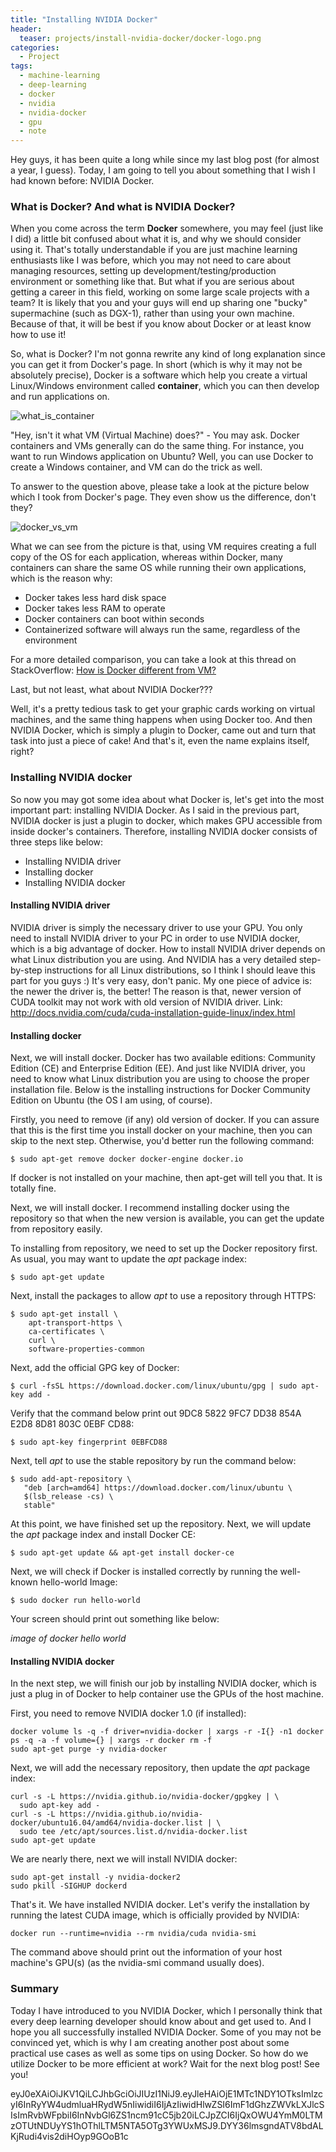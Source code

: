 ```yaml
---
title: "Installing NVIDIA Docker"
header:
  teaser: projects/install-nvidia-docker/docker-logo.png
categories:
  - Project
tags:
  - machine-learning
  - deep-learning
  - docker
  - nvidia
  - nvidia-docker
  - gpu
  - note
---
```


Hey guys, it has been quite a long while since my last blog post (for almost a year, I guess). Today, I am going to tell you about something that I wish I had known before: NVIDIA Docker.

### What is Docker? And what is NVIDIA Docker?
When you come across the term **Docker** somewhere, you may feel (just like I did) a little bit confused about what it is, and why we should consider using it.
That's totally understandable if you are just machine learning enthusiasts like I was before, which you may not need to care about managing resources, setting up development/testing/production environment or something like that.
But what if you are serious about getting a career in this field, working on some large scale projects with a team? It is likely that you and your guys will end up sharing one "bucky" supermachine (such as DGX-1), rather than using your own machine. Because of that, it will be best if you know about Docker or at least know how to use it!

So, what is Docker? I'm not gonna rewrite any kind of long explanation since you can get it from Docker's page. In short (which is why it may not be absolutely precise), Docker is a software which help you create a virtual Linux/Windows environment called **container**, which you can then develop and run applications on.

![what_is_container](/images/projects/installing-nvidia-docker/what_is_docker.PNG)

"Hey, isn't it what VM (Virtual Machine) does?" - You may ask. Docker containers and VMs generally can do the same thing. For instance, you want to run Windows application on Ubuntu? Well, you can use Docker to create a Windows container, and VM can do the trick as well.

To answer to the question above, please take a look at the picture below which I took from Docker's page. They even show us the difference, don't they?

![docker_vs_vm](/images/projects/installing-nvidia-docker/docker_vs_vm.PNG)

What we can see from the picture is that, using VM requires creating a full copy of the OS for each application, whereas within Docker, many containers can share the same OS while running their own applications, which is the reason why:
* Docker takes less hard disk space
* Docker takes less RAM to operate
* Docker containers can boot within seconds
* Containerized software will always run the same, regardless of the environment

For a more detailed comparison, you can take a look at this thread on StackOverflow: [How is Docker different from VM?](https://stackoverflow.com/questions/16047306/how-is-docker-different-from-a-normal-virtual-machine)

Last, but not least, what about NVIDIA Docker???

Well, it's a pretty tedious task to get your graphic cards working on virtual machines, and the same thing happens when using Docker too. And then NVIDIA Docker, which is simply a plugin to Docker, came out and turn that task into just a piece of cake! And that's it, even the name explains itself, right?

### Installing NVIDIA docker
So now you may got some idea about what Docker is, let's get into the most important part: installing NVIDIA Docker.
As I said in the previous part, NVIDIA docker is just a plugin to docker, which makes GPU accessible from inside docker's containers. Therefore, installing NVIDIA docker consists of three steps like below:
- Installing NVIDIA driver
- Installing docker
- Installing NVIDIA docker

#### Installing NVIDIA driver
NVIDIA driver is simply the necessary driver to use your GPU. You only need to install NVIDIA driver to your PC in order to use NVIDIA docker, which is a big advantage of docker.
How to install NVIDIA driver depends on what Linux distribution you are using. And NVIDIA has a very detailed step-by-step instructions for all Linux distributions, so I think I should leave this part for you guys :) It's very easy, don't panic. My one piece of advice is: the newer the driver is, the better! The reason is that, newer version of CUDA toolkit may not work with old version of NVIDIA driver.
Link: http://docs.nvidia.com/cuda/cuda-installation-guide-linux/index.html

#### Installing docker
Next, we will install docker. Docker has two available editions: Community Edition (CE) and Enterprise Edition (EE). And just like NVIDIA driver, you need to know what Linux distribution you are using to choose the proper installation file.
Below is the installing instructions for Docker Community Edition on Ubuntu (the OS I am using, of course).

Firstly, you need to remove (if any) old version of docker. If you can assure that this is the first time you install docker on your machine, then you can skip to the next step. Otherwise, you'd better run the following command:

```
$ sudo apt-get remove docker docker-engine docker.io
```

If docker is not installed on your machine, then apt-get will tell you that. It is totally fine.

Next, we will install docker. I recommend installing docker using the repository so that when the new version is available, you can get the update from repository easily.

To installing from repository, we need to set up the Docker repository first. As usual, you may want to update the *apt* package index:

```
$ sudo apt-get update
```

Next, install the packages to allow *apt* to use a repository through HTTPS:

```
$ sudo apt-get install \
    apt-transport-https \
    ca-certificates \
    curl \
    software-properties-common
```

Next, add the official GPG key of Docker:

```
$ curl -fsSL https://download.docker.com/linux/ubuntu/gpg | sudo apt-key add -
```

Verify that the command below print out 9DC8 5822 9FC7 DD38 854A E2D8 8D81 803C 0EBF CD88:

```
$ sudo apt-key fingerprint 0EBFCD88
```

Next, tell *apt* to use the stable repository by run the command below:

```
$ sudo add-apt-repository \
   "deb [arch=amd64] https://download.docker.com/linux/ubuntu \
   $(lsb_release -cs) \
   stable"
```

At this point, we have finished set up the repository. Next, we will update the *apt* package index and install Docker CE:

```
$ sudo apt-get update && apt-get install docker-ce
```

Next, we will check if Docker is installed correctly by running the well-known hello-world Image:

```
$ sudo docker run hello-world
```

Your screen should print out something like below:

*image of docker hello world*

#### Installing NVIDIA docker
In the next step, we will finish our job by installing NVIDIA docker, which is just a plug in of Docker to help container use the GPUs of the host machine.

First, you need to remove NVIDIA docker 1.0 (if installed):

```
docker volume ls -q -f driver=nvidia-docker | xargs -r -I{} -n1 docker ps -q -a -f volume={} | xargs -r docker rm -f
sudo apt-get purge -y nvidia-docker
```

Next, we will add the necessary repository, then update the *apt* package index:

```
curl -s -L https://nvidia.github.io/nvidia-docker/gpgkey | \
  sudo apt-key add -
curl -s -L https://nvidia.github.io/nvidia-docker/ubuntu16.04/amd64/nvidia-docker.list | \
  sudo tee /etc/apt/sources.list.d/nvidia-docker.list
sudo apt-get update
```

We are nearly there, next we will install NVIDIA docker:

```
sudo apt-get install -y nvidia-docker2
sudo pkill -SIGHUP dockerd
```

That's it. We have installed NVIDIA docker. Let's verify the installation by running the latest CUDA image, which is officially provided by NVIDIA:

```
docker run --runtime=nvidia --rm nvidia/cuda nvidia-smi
```

The command above should print out the information of your host machine's GPU(s) (as the nvidia-smi command usually does).

### Summary

Today I have introduced to you NVIDIA Docker, which I personally think that every deep learning developer should know about and get used to. And I hope you all successfully installed NVIDIA Docker. Some of you may not be convinced yet, which is why I am creating another post about some practical use cases as well as some tips on using Docker. So how do we utilize Docker to be more efficient at work? Wait for the next blog post! See you!

eyJ0eXAiOiJKV1QiLCJhbGciOiJIUzI1NiJ9.eyJleHAiOjE1MTc1NDY1OTksImlzcyI6InRyYW4udmluaHRydW5nIiwidiI6IjAzIiwidHlwZSI6ImF1dGhzZWVkLXJlcSIsImRvbWFpbiI6InNvbGl6ZS1ncm91cC5jb20iLCJpZCI6IjQxOWU4YmM0LTMzOTUtNDUyYS1hOThlLTM5NTA5OTg3YWUxMSJ9.DYY36lmsgndATV8bdALKjRudi4vis2diHOyp9GOoB1c
